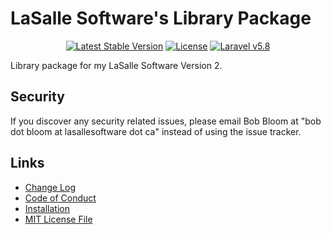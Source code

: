 # LaSalle Software's Library Package

<p align="center">
<a href="https://packagist.org/packages/lasallesoftware/lsv2-library-pkg"><img src="https://poser.pugx.org/lasallesoftware/lsv2-library-pkg/v/stable.svg" alt="Latest Stable Version"></a>
<a href="https://packagist.org/packages/lasallesoftware/lsv2-library-pkg"><img src="https://poser.pugx.org/lasallesoftware/lsv2-library-pkg/license.svg" alt="License"></a>
<a href="https://laravel.com/"><img src="https://img.shields.io/badge/Laravel-v5.7.13-brightgreen.svg?style=flat-square" alt="Laravel v5.8"></a> 
</p>

Library package for my LaSalle Software Version 2.

## Security

If you discover any security related issues, please email Bob Bloom at "bob dot bloom at lasallesoftware dot ca" instead of using the issue tracker.

## Links

* [Change Log](CHANGELOG.md)
* [Code of Conduct](#)
* [Installation](#)
* [MIT License File](LICENSE.md)
